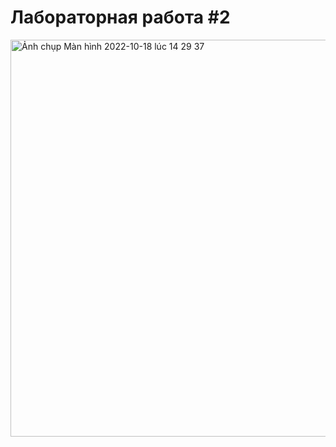# Лабораторная работа #2


<img width="635" alt="Ảnh chụp Màn hình 2022-10-18 lúc 14 29 37" src="https://user-images.githubusercontent.com/97120200/196685147-bd2f2b2b-7f43-4fb2-aaa5-f803d188b652.png">
